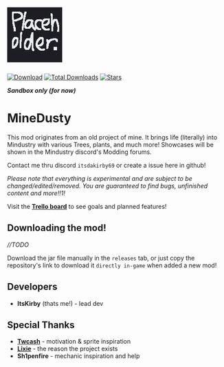 # ![Logo](assets/sprites/icon-git.png?align=center)

[![Download](https://img.shields.io/github/v/release/ItsKirby69/MineDusty?color=7289da&include_prereleases&label=DOWNLOAD%20LATEST%20RELEASE&logo=github&logoColor=7289da&style=for-the-badge)](https://github.com/ItsKirby69/MineDusty/releases)
[![Total Downloads](https://img.shields.io/github/downloads/ItsKirby69/MineDusty/total?color=7289da&label&logo=docusign&logoColor=white&style=for-the-badge)](https://github.com/ItsKirby69/MineDusty/releases)
[![Stars](https://img.shields.io/github/stars/ItsKirby69/MineDusty?style=for-the-badge&label=⭐%20Star%20MineDusty!&color=7289da)](https://github.com/ItsKirby69/MineDusty)

***Sandbox only (for now)***
# MineDusty
This mod originates from an old project of mine. It brings life (literally) into Mindustry with various Trees, plants, and much more!
Showcases will be shown in the Mindustry discord's Modding forums.

Contact me thru discord `itsdakirby69` or create a issue here in github!

*Please note that everything is experimental and are subject to be changed/edited/removed.
You are guaranteed to find bugs, unfinished content and more!!1!*

Visit the **[Trello board](https://trello.com/b/1wTgcEBs/minedusty)** to see goals and planned features!

## Downloading the mod!
*//TODO*

Download the jar file manually in the `releases` tab, or just copy the repository's link to download it `directly in-game` when added a new mod!

## Developers
- **ItsKirby** (thats me!) - lead dev

## Special Thanks
- **[Twcash](https://github.com/Twcash/)** - motivation & sprite inspiration
- **[Lixie](https://github.com/LixieWulf/)** - the reason the project exists
- **Sh1penfire** - mechanic inspiration and help
